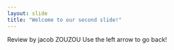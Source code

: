 ```yaml
---
layout: slide
title: "Welcome to our second slide!"
---
```

Review by jacob ZOUZOU
Use the left arrow to go back!